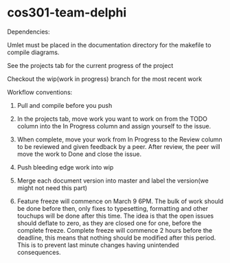 # cos301-team-delphi

Dependencies:

Umlet must be placed in the documentation directory for the makefile to compile diagrams.

See the projects tab for the current progress of the project

Checkout the wip(work in progress) branch for the most recent work

Workflow conventions:

1. Pull and compile before you push

2. In the projects tab, move work you want to work on from the TODO column into the In Progress column and assign yourself to the issue.

3. When complete, move your work from In Progress to the Review column to be reviewed and given feedback by a peer. After review, the peer will move the work to Done and close the issue.

3. Push bleeding edge work into wip

4. Merge each document version into master and label the version(we might not need this part)

5. Feature freeze will commence on March 9 6PM. The bulk of work should be done before then, only fixes to typesetting, formatting and other touchups will be done after this time. The idea is that the open issues should deflate to zero, as they are closed one for one, before the complete freeze. Complete freeze will commence 2 hours before the deadline, this means that nothing should be modified after this period. This is to prevent last minute changes having unintended consequences.
